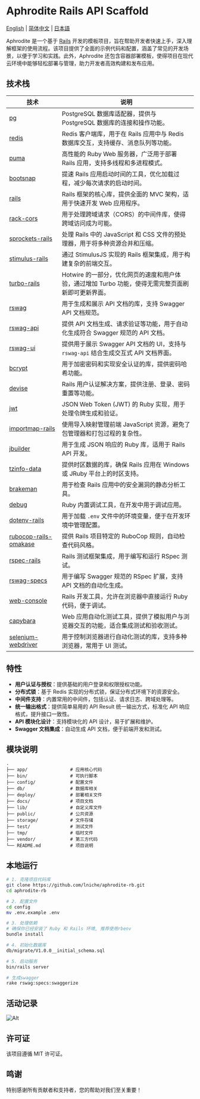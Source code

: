 # Aphrodite Rails API Scaffold

[English](README.md) | [简体中文](README-zh.md) | [日本語](README-ja)

Aphrodite 是一个基于 [Rails](https://rubyonrails.org) 开发的模板项目，旨在帮助开发者快速上手，深入理解框架的使用流程。该项目提供了全面的示例代码和配置，涵盖了常见的开发场景，以便于学习和实践。此外，Aphrodite 还包含容器部署模板，使得项目在现代云环境中能够轻松部署与管理，助力开发者高效构建和发布应用。

## 技术栈

| 技术                                                                     | 说明                                                                                                |
| ------------------------------------------------------------------------ | --------------------------------------------------------------------------------------------------- |
| [pg](https://rubygems.org/gems/pg)                                       | PostgreSQL 数据库适配器，提供与 PostgreSQL 数据库的连接和操作功能。                                 |
| [redis](https://rubygems.org/gems/redis)                                 | Redis 客户端库，用于在 Rails 应用中与 Redis 数据库交互，支持缓存、消息队列等功能。                  |
| [puma](https://rubygems.org/gems/puma)                                   | 高性能的 Ruby Web 服务器，广泛用于部署 Rails 应用，支持多线程和多进程模式。                         |
| [bootsnap](https://rubygems.org/gems/bootsnap)                           | 提速 Rails 应用启动时间的工具，优化加载过程，减少每次请求的启动时间。                               |
| [rails](https://rubygems.org/gems/rails)                                 | Rails 框架的核心库，提供全面的 MVC 架构，适用于快速开发 Web 应用程序。                              |
| [rack-cors](https://rubygems.org/gems/rack-cors)                         | 用于处理跨域请求（CORS）的中间件库，使得跨域访问成为可能。                                          |
| [sprockets-rails](https://rubygems.org/gems/sprockets-rails)             | 处理 Rails 中的 JavaScript 和 CSS 文件的预处理器，用于将多种资源合并和压缩。                        |
| [stimulus-rails](https://rubygems.org/gems/stimulus-rails)               | 通过 StimulusJS 实现的 Rails 框架集成，用于构建复杂的前端交互。                                     |
| [turbo-rails](https://rubygems.org/gems/turbo-rails)                     | Hotwire 的一部分，优化网页的速度和用户体验，通过增加 Turbo 功能，使得无需完整页面刷新即可更新界面。 |
| [rswag](https://rubygems.org/gems/rswag)                                 | 用于生成和展示 API 文档的库，支持 Swagger API 文档规范。                                            |
| [rswag-api](https://rubygems.org/gems/rswag-api)                         | 提供 API 文档生成、请求验证等功能，用于自动化生成符合 Swagger 规范的 API 文档。                     |
| [rswag-ui](https://rubygems.org/gems/rswag-ui)                           | 提供用于展示 Swagger API 文档的 UI，支持与 `rswag-api` 结合生成交互式 API 文档界面。                |
| [bcrypt](https://rubygems.org/gems/bcrypt)                               | 用于加密密码和实现安全认证的库，提供密码哈希功能。                                                  |
| [devise](https://rubygems.org/gems/devise)                               | Rails 用户认证解决方案，提供注册、登录、密码重置等功能。                                            |
| [jwt](https://rubygems.org/gems/jwt)                                     | JSON Web Token (JWT) 的 Ruby 实现，用于处理令牌生成和验证。                                         |
| [importmap-rails](https://rubygems.org/gems/importmap-rails)             | 使用导入映射管理前端 JavaScript 资源，避免了包管理器和打包过程的复杂性。                            |
| [jbuilder](https://rubygems.org/gems/jbuilder)                           | 用于生成 JSON 响应的 Ruby 库，适用于 Rails API 开发。                                               |
| [tzinfo-data](https://rubygems.org/gems/tzinfo-data)                     | 提供时区数据的库，确保 Rails 应用在 Windows 或 JRuby 平台上的时区支持。                             |
| [brakeman](https://rubygems.org/gems/brakeman)                           | 用于检查 Rails 应用中的安全漏洞的静态分析工具。                                                     |
| [debug](https://rubygems.org/gems/debug)                                 | Ruby 内置调试工具，在开发中用于调试应用。                                                           |
| [dotenv-rails](https://rubygems.org/gems/dotenv-rails)                   | 用于加载 `.env` 文件中的环境变量，便于在开发环境中管理配置。                                        |
| [rubocop-rails-omakase](https://rubygems.org/gems/rubocop-rails-omakase) | 提供 Rails 项目特定的 RuboCop 规则，自动检查代码风格。                                              |
| [rspec-rails](https://rubygems.org/gems/rspec-rails)                     | Rails 测试框架集成，用于编写和运行 RSpec 测试。                                                     |
| [rswag-specs](https://rubygems.org/gems/rswag-specs)                     | 用于编写 Swagger 规范的 RSpec 扩展，支持 API 文档的自动化生成。                                     |
| [web-console](https://rubygems.org/gems/web-console)                     | Rails 开发工具，允许在浏览器中直接运行 Ruby 代码，便于调试。                                        |
| [capybara](https://rubygems.org/gems/capybara)                           | Web 应用自动化测试工具，提供了模拟用户与浏览器交互的功能，适合集成测试和验收测试。                  |
| [selenium-webdriver](https://rubygems.org/gems/selenium-webdriver)       | 用于控制浏览器进行自动化测试的库，支持多种浏览器，常用于 UI 测试。                                  |

## 特性

- **用户认证与授权**：提供基础的用户登录和权限授权功能。
- **分布式锁**：基于 Redis 实现的分布式锁，保证分布式环境下的资源安全。
- **中间件支持**：内置常用的中间件，包括认证、请求日志、跨域处理等。
- **统一输出格式**：提供简单易用的 API Result 统一输出方式，标准化 API 响应格式，提升接口一致性。
- **API 模块化设计**：支持模块化的 API 设计，易于扩展和维护。
- **Swagger 文档集成**：自动生成 API 文档，便于前端开发和测试。

## 模块说明

```
.
├── app/                # 应用核心代码
├── bin/                # 可执行脚本
├── config/             # 配置文件
├── db/                 # 数据库相关
├── deploy/             # 部署相关文件
├── docs/               # 项目文档
├── lib/                # 自定义库文件
├── public/             # 公共资源
├── storage/            # 文件存储
├── test/               # 测试文件
├── tmp/                # 临时文件
├── vendor/             # 第三方代码
└── README.md           # 项目说明
```

## 本地运行

```bash
# 1. 克隆项目代码库
git clone https://github.com/lniche/aphrodite-rb.git
cd aphrodite-rb

# 2. 配置文件
cd config
mv .env.example .env

# 3. 处理依赖
# 确保你已经安装了 Ruby 和 Rails 环境, 推荐使用rbenv
bundle install

# 4. 初始化数据库
db/migrate/V1.0.0__initial_schema.sql

# 5. 启动服务
bin/rails server

# 生成swagger
rake rswag:specs:swaggerize
```

## 活动记录

![Alt](https://repobeats.axiom.co/api/embed/92f87152abeaf234940e0a4979ac2644ab05a54f.svg "Repobeats analytics image")

## 许可证

该项目遵循 MIT 许可证。

## 鸣谢

特别感谢所有贡献者和支持者，您的帮助对我们至关重要！
